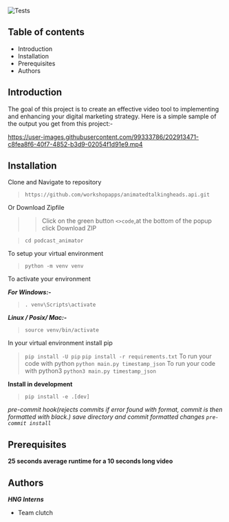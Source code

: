 
![Tests](https://github.com/nwizugbesamson/podcast_animator/actions/workflows/tests.yaml/badge.svg)
## Table of contents
- Introduction
- Installation
- Prerequisites
- Authors
## Introduction
The goal of this project is to create an effective video tool to implementing and enhancing your digital marketing strategy.
Here is a simple sample of the output you get from this project:-

https://user-images.githubusercontent.com/99333786/202913471-c8fea8f6-40f7-4852-b3d9-02054f1d91e9.mp4

## Installation
Clone and Navigate to repository
>`https://github.com/workshopapps/animatedtalkingheads.api.git`

Or Download Zipfile
>>Click on the green button `<>code`,at the bottom of the popup click Download ZIP 


>`cd podcast_animator`

To setup your virtual environment
>`python -m venv venv`

To activate your environment

***For Windows:-***
>`. venv\Scripts\activate`

***Linux / Posix/ Mac:-***
>`source venv/bin/activate`

In your virtual environment install pip
>`pip install -U pip`
>`pip install -r requirements.txt`
To run your code with python
>`python main.py timestamp_json`
To run your code with python3
>`python3 main.py timestamp_json`

**Install in development**
> `pip install -e .[dev]`

*pre-commit hook(rejects commits if error found with format, commit is then formatted with black.) save directory and commit formatted changes
`pre-commit install`*

## Prerequisites
**25 seconds average runtime for a 10 seconds long video**

## Authors
***HNG Interns***
- Team clutch
